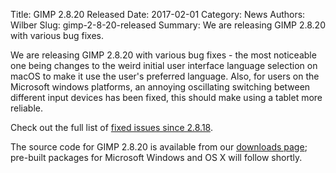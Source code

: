 Title: GIMP 2.8.20 Released
Date: 2017-02-01
Category: News
Authors: Wilber
Slug: gimp-2-8-20-released
Summary: We are releasing GIMP 2.8.20 with various bug fixes.


We are releasing GIMP 2.8.20 with various bug fixes - the most noticeable one being changes to the weird initial user interface language selection on macOS to make it use the user's preferred language. Also, for users on the Microsoft windows platforms, an annoying oscillating switching between different input devices has been fixed, this should make using a tablet more reliable.

Check out the full list of [fixed issues since 2.8.18](https://git.gnome.org/browse/gimp/plain/NEWS?h=GIMP_2_8_20).

The source code for GIMP 2.8.20 is available from our [downloads page](/downloads/); pre-built packages for Microsoft Windows and OS X will follow shortly.
